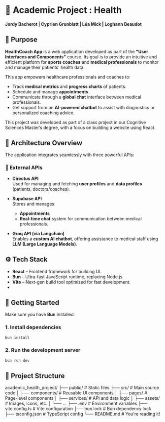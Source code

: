 # 🏥 Academic Project : Health
#### Jordy Bacherot | Cyprien Grunblatt | Léa Mick | Loghann Beaudot

## 🎯 Purpose

**HealthCoach App** is a web application developed as part of the **"User Interfaces and Components"** course.
Its goal is to provide an intuitive and efficient platform for **sports coaches** and **medical professionals** to monitor and manage their patients' health data.

This app empowers healthcare professionals and coaches to:
- Track **medical metrics** and **progress charts** of patients.
- Schedule and manage **appointments**.
- Communicate through a **global chat** interface between medical professionals.
- Get support from an **AI-powered chatbot** to assist with diagnostics or personalized coaching advice.

This project was developed as part of a class project in our Cognitive Sciences Master’s degree, with a focus on building a website using React.

## 🧠 Architecture Overview

The application integrates seamlessly with three powerful APIs:

### 🔗 External APIs

- **Directus API**  
  Used for managing and fetching **user profiles** and **data profiles** (patients, doctors/coaches).

- **Supabase API**  
  Stores and manages:
    - **Appointments**
    - **Real-time chat** system for communication between medical professionals.

- **Groq API (via Langchain)**  
  Enables a **custom AI chatbot**, offering assistance to medical staff using **LLM (Large Language Models)**.

## ⚙️ Tech Stack

- **React** – Frontend framework for building UI.
- **Bun** – Ultra-fast JavaScript runtime, replacing Node.js.
- **Vite** – Next-gen build tool optimized for fast development.
- 
## 🚀 Getting Started

Make sure you have **Bun** installed:

### 1. Install dependencies
```bash
bun install
```

### 2. Run the development server
```bash
bun run dev
```

## 📁 Project Structure

academic_health_project/
├── public/               # Static files
├── src/                  # Main source code
│   ├── components/       # Reusable UI components
│   ├── pages/            # Page-level components
│   ├── services/         # API and data logic
│   ├── assets/           # Images, icons, etc.
│   └── ...
├── .env                  # Environment variables
├── vite.config.ts        # Vite configuration
├── bun.lock              # Bun dependency lock
├── tsconfig.json         # TypeScript config
└── README.md             # You're reading it!


